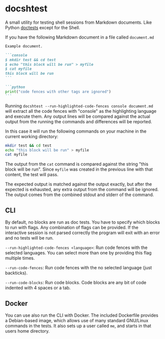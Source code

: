 # docshtest
A small utility for testing shell sessions from Markdown documents. Like Python
[doctests](https://docs.python.org/3/library/doctest.html) except for the
Shell.

If you have the following Markdown document in a file called `document.md`

````markdown
Example document.

```console
$ mkdir test && cd test
$ echo "this block will be run" > myfile
$ cat myfile
this block will be run
```

```python
print("code fences with other tags are ignored")
```
````

Running `docshtest --run-highlighted-code-fences console document.md` will
extract all the code fences with "console" as the highlighting language and
execute them. Any output lines will be compared against the actual output from
the running the commands and differences will be reported.

In this case it will run the following commands on your machine in the current
working directory:

```sh
mkdir test && cd test
echo "this block will be run" > myfile
cat myfile
```

The output from the `cat` command is compared against the string "this block
will be run". Since `myfile` was created in the previous line with that
content, the test will pass.

The expected output is matched against the output exactly, but after the
expected is exhausted, any extra output from the command will be ignored. The
output comes from the combined stdout and stderr of the command.

## CLI
By default, no blocks are run as doc tests. You have to specify which blocks to
run with flags. Any combination of flags can be provided. If the interactive
session is not parsed correctly the program will exit with an error and no
tests will be run.

`--run-highlighted-code-fences <language>`: Run code fences with the selected
languages. You can select more than one by providing this flag multiple times.

`--run-code-fences`: Run code fences with the no selected language (just
backticks).

`--run-code-blocks`: Run code blocks. Code blocks are any bit of code indented
with 4 spaces or a tab.

## Docker
You can use also run the CLI with Docker. The included Dockerfile provides a
Debian-based image, which allows use of many standard GNU/Linux commands in the
tests. It also sets up a user called `me`, and starts in that users home
directory.
